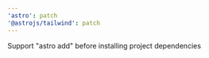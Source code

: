 ```yaml
---
'astro': patch
'@astrojs/tailwind': patch
---
```


Support "astro add" before installing project dependencies
